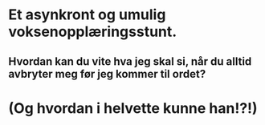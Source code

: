 # Et asynkront og umulig voksenopplæringsstunt. 


## Hvordan kan du vite hva jeg skal si, når du alltid avbryter meg før jeg kommer til ordet?
# (Og hvordan i helvette kunne han!?!)
